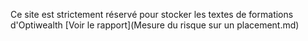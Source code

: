 Ce site est strictement réservé pour stocker les textes de formations d'Optiwealth
[Voir le rapport](Mesure du risque sur un placement.md)


